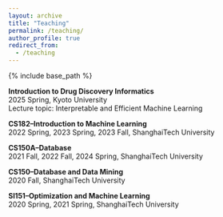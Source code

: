 ```yaml
---
layout: archive
title: "Teaching"
permalink: /teaching/
author_profile: true
redirect_from:
  - /teaching
---
```


{% include base_path %}

**Introduction to Drug Discovery Informatics** <br />
2025 Spring, Kyoto University <br />
Lecture topic: Interpretable and Efficient Machine Learning

**CS182–Introduction to Machine Learning** <br />
2022 Spring, 2023 Spring, 2023 Fall, ShanghaiTech University

**CS150A–Database** <br />
2021 Fall, 2022 Fall, 2024 Spring, ShanghaiTech University

**CS150–Database and Data Mining** <br />
2020 Fall, ShanghaiTech University

**SI151–Optimization and Machine Learning** <br />
2020 Spring, 2021 Spring, ShanghaiTech University

